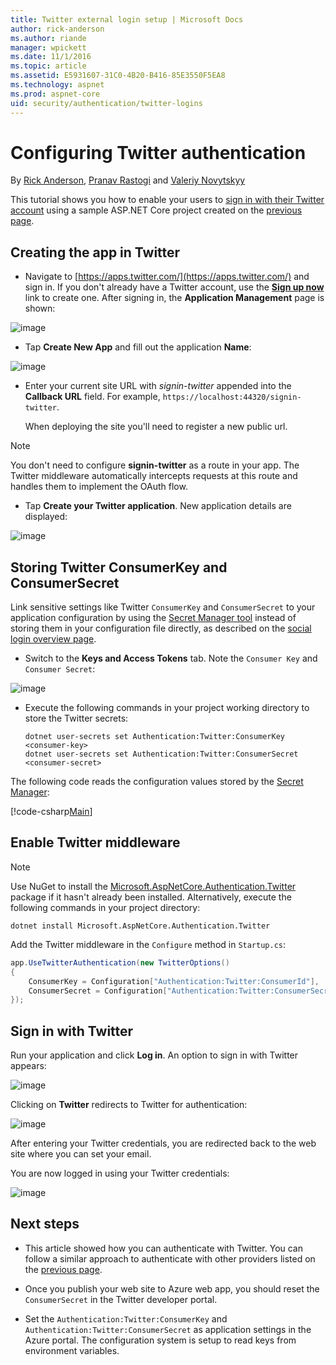 ```yaml
---
title: Twitter external login setup | Microsoft Docs
author: rick-anderson
ms.author: riande
manager: wpickett
ms.date: 11/1/2016
ms.topic: article
ms.assetid: E5931607-31C0-4B20-B416-85E3550F5EA8
ms.technology: aspnet
ms.prod: aspnet-core
uid: security/authentication/twitter-logins
---
```

# Configuring Twitter authentication

<a name=security-authentication-twitter-logins></a>

By [Rick Anderson](https://twitter.com/RickAndMSFT), [Pranav Rastogi](https://github.com/rustd) and [Valeriy Novytskyy](https://github.com/01binary)

This tutorial shows you how to enable your users to [sign in with their Twitter account](https://dev.twitter.com/web/sign-in/desktop-browser) using a sample ASP.NET Core project created on the [previous page](sociallogins.md).

## Creating the app in Twitter

* Navigate to [https://apps.twitter.com/](https://apps.twitter.com/) and sign in. If you don't already have a Twitter account, use the **[Sign up now](https://twitter.com/signup)** link to create one. After signing in, the **Application Management** page is shown:

![image](sociallogins/_static/TwitterAppManage.png)

* Tap **Create New App** and fill out the application **Name**:

![image](sociallogins/_static/TwitterCreate.png)

* Enter your current site URL with *signin-twitter* appended into the **Callback URL** field. For example, `https://localhost:44320/signin-twitter`.

  When deploying the site you'll need to register a new public url.

> [!NOTE]
> You don't need to configure **signin-twitter** as a route in your app. The Twitter middleware automatically intercepts requests at this route and handles them to implement the OAuth flow.

* Tap **Create your Twitter application**. New application details are displayed:

![image](sociallogins/_static/TwitterAppDetails.png)

## Storing Twitter ConsumerKey and ConsumerSecret

Link sensitive settings like Twitter `ConsumerKey` and `ConsumerSecret` to your application configuration by using the [Secret Manager tool](../app-secrets.md) instead of storing them in your configuration file directly, as described on the [social login overview page](sociallogins.md).

* Switch to the **Keys and Access Tokens** tab. Note the `Consumer Key` and `Consumer Secret`:

![image](sociallogins/_static/TwitterKeys.png)

* Execute the following commands in your project working directory to store the Twitter secrets:

  <!-- literal_block {"ids": [], "xml:space": "preserve"} -->

  ````
  dotnet user-secrets set Authentication:Twitter:ConsumerKey <consumer-key>
  dotnet user-secrets set Authentication:Twitter:ConsumerSecret <consumer-secret>
     ````

The following code reads the configuration values stored by the [Secret Manager](../app-secrets.md#security-app-secrets):

[!code-csharp[Main](../../common/samples/WebApplication1/Startup.cs?highlight=11&range=20-36)]

## Enable Twitter middleware

> [!NOTE]
> Use NuGet to install the [Microsoft.AspNetCore.Authentication.Twitter](https://www.nuget.org/packages/Microsoft.AspNetCore.Authentication.Twitter) package if it hasn't already been installed. Alternatively, execute the following commands in your project directory:
>
> `dotnet install Microsoft.AspNetCore.Authentication.Twitter`

Add the Twitter middleware in the `Configure` method in `Startup.cs`:

````csharp
app.UseTwitterAuthentication(new TwitterOptions()
{
    ConsumerKey = Configuration["Authentication:Twitter:ConsumerId"],
    ConsumerSecret = Configuration["Authentication:Twitter:ConsumerSecret"]
});
````

## Sign in with Twitter

Run your application and click **Log in**. An option to sign in with Twitter appears:

![image](sociallogins/_static/DoneTwitter.png)

Clicking on **Twitter** redirects to Twitter for authentication:

![image](sociallogins/_static/TwitterLogin.png)

After entering your Twitter credentials, you are redirected back to the web site where you can set your email.

You are now logged in using your Twitter credentials:

![image](sociallogins/_static/Done.png)

## Next steps

* This article showed how you can authenticate with Twitter. You can follow a similar approach to authenticate with other providers listed on the [previous page](sociallogins.md).

* Once you publish your web site to Azure web app, you should reset the `ConsumerSecret` in the Twitter developer portal.

* Set the `Authentication:Twitter:ConsumerKey` and `Authentication:Twitter:ConsumerSecret` as application settings in the Azure portal. The configuration system is setup to read keys from environment variables.